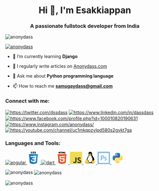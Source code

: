 <h1 align="center">Hi 👋, I'm Esakkiappan</h1>
<h3 align="center">A passionate fullstock developer from India</h3>

<p align="left"> <img src="https://komarev.com/ghpvc/?username=anonydass&label=Profile%20views&color=0e75b6&style=flat" alt="anonydass" /> </p>

<p align="left"> <a href="https://github.com/ryo-ma/github-profile-trophy"><img src="https://github-profile-trophy.vercel.app/?username=anonydass" alt="anonydass" /></a> </p>



- 🌱 I’m currently learning **Django**

- 📝 I regularly write articles on [Anonydass.com](Anonydass.com)

- 💬 Ask me about **Python programming language**

- 📫 How to reach me **samugaydass@gmail.com**

<h3 align="left">Connect with me:</h3>
<p align="left">
<a href="https://twitter.com/https://twitter.com/dassdass" target="blank"><img align="center" src="https://raw.githubusercontent.com/rahuldkjain/github-profile-readme-generator/master/src/images/icons/Social/twitter.svg" alt="https://twitter.com/dssdass" height="30" width="40" /></a>
<a href="https://linkedin.com/in/https://www.linkedin.com/in/dassdass" target="blank"><img align="center" src="https://raw.githubusercontent.com/rahuldkjain/github-profile-readme-generator/master/src/images/icons/Social/linked-in-alt.svg" alt="https://www.linkedin.com/in/dassdass" height="30" width="40" /></a>
<a href="https://fb.com/https://www.facebook.com/profile.php?id=100010820190631" target="blank"><img align="center" src="https://raw.githubusercontent.com/rahuldkjain/github-profile-readme-generator/master/src/images/icons/Social/facebook.svg" alt="https://www.facebook.com/profile.php?id=100010820190631" height="30" width="40" /></a>
<a href="https://instagram.com/https://www.instagram.com/anonydass/" target="blank"><img align="center" src="https://raw.githubusercontent.com/rahuldkjain/github-profile-readme-generator/master/src/images/icons/Social/instagram.svg" alt="https://www.instagram.com/anonydass/" height="30" width="40" /></a>
<a href="https://www.youtube.com/c/https://youtube.com/channel/uc1mkqpzylpd580s2gvkt7ga" target="blank"><img align="center" src="https://raw.githubusercontent.com/rahuldkjain/github-profile-readme-generator/master/src/images/icons/Social/youtube.svg" alt="https://youtube.com/channel/uc1mkqpzylpd580s2gvkt7ga" height="30" width="40" /></a>
</p>

<h3 align="left">Languages and Tools:</h3>
<p align="left"> <a href="https://angular.io" target="_blank" rel="noreferrer"> <img src="https://angular.io/assets/images/logos/angular/angular.svg" alt="angular" width="40" height="40"/> </a> <a href="https://www.w3schools.com/css/" target="_blank" rel="noreferrer"> <img src="https://raw.githubusercontent.com/devicons/devicon/master/icons/css3/css3-original-wordmark.svg" alt="css3" width="40" height="40"/> </a> <a href="https://dart.dev" target="_blank" rel="noreferrer"> <img src="https://www.vectorlogo.zone/logos/dartlang/dartlang-icon.svg" alt="dart" width="40" height="40"/> </a> <a href="https://www.w3.org/html/" target="_blank" rel="noreferrer"> <img src="https://raw.githubusercontent.com/devicons/devicon/master/icons/html5/html5-original-wordmark.svg" alt="html5" width="40" height="40"/> </a> <a href="https://developer.mozilla.org/en-US/docs/Web/JavaScript" target="_blank" rel="noreferrer"> <img src="https://raw.githubusercontent.com/devicons/devicon/master/icons/javascript/javascript-original.svg" alt="javascript" width="40" height="40"/> </a> <a href="https://www.linux.org/" target="_blank" rel="noreferrer"> <img src="https://raw.githubusercontent.com/devicons/devicon/master/icons/linux/linux-original.svg" alt="linux" width="40" height="40"/> </a> <a href="https://www.photoshop.com/en" target="_blank" rel="noreferrer"> <img src="https://raw.githubusercontent.com/devicons/devicon/master/icons/photoshop/photoshop-line.svg" alt="photoshop" width="40" height="40"/> </a> <a href="https://www.python.org" target="_blank" rel="noreferrer"> <img src="https://raw.githubusercontent.com/devicons/devicon/master/icons/python/python-original.svg" alt="python" width="40" height="40"/> </a> </p>

<p><img align="left" src="https://github-readme-stats.vercel.app/api/top-langs?username=anonydass&show_icons=true&locale=en&layout=compact" alt="anonydass" /></p>

<p>&nbsp;<img align="center" src="https://github-readme-stats.vercel.app/api?username=anonydass&show_icons=true&locale=en" alt="anonydass" /></p>

<p><img align="center" src="https://github-readme-streak-stats.herokuapp.com/?user=anonydass&" alt="anonydass" /></p>




















